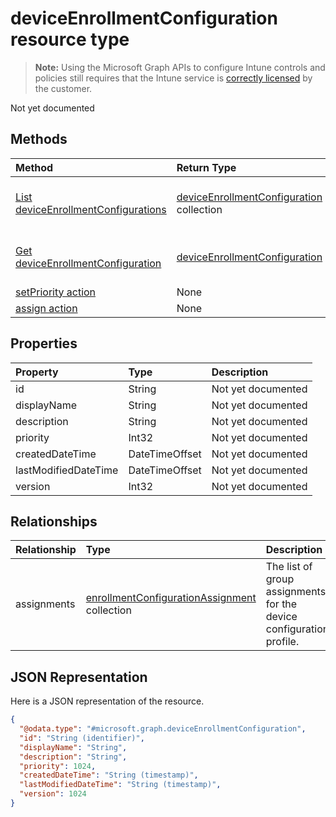 # deviceEnrollmentConfiguration resource type

> **Note:** Using the Microsoft Graph APIs to configure Intune controls and policies still requires that the Intune service is [correctly licensed](https://go.microsoft.com/fwlink/?linkid=839381) by the customer.

Not yet documented
## Methods
|Method|Return Type|Description|
|:---|:---|:---|
|[List deviceEnrollmentConfigurations](../api/intune-onboarding-deviceenrollmentconfiguration-list.md)|[deviceEnrollmentConfiguration](../resources/intune-onboarding-deviceenrollmentconfiguration.md) collection|List properties and relationships of the [deviceEnrollmentConfiguration](../resources/intune-onboarding-deviceenrollmentconfiguration.md) objects.|
|[Get deviceEnrollmentConfiguration](../api/intune-onboarding-deviceenrollmentconfiguration-get.md)|[deviceEnrollmentConfiguration](../resources/intune-onboarding-deviceenrollmentconfiguration.md)|Read properties and relationships of the [deviceEnrollmentConfiguration](../resources/intune-onboarding-deviceenrollmentconfiguration.md) object.|
|[setPriority action](../api/intune-onboarding-deviceenrollmentconfiguration-setpriority.md)|None|Not yet documented|
|[assign action](../api/intune-onboarding-deviceenrollmentconfiguration-assign.md)|None|Not yet documented|

## Properties
|Property|Type|Description|
|:---|:---|:---|
|id|String|Not yet documented|
|displayName|String|Not yet documented|
|description|String|Not yet documented|
|priority|Int32|Not yet documented|
|createdDateTime|DateTimeOffset|Not yet documented|
|lastModifiedDateTime|DateTimeOffset|Not yet documented|
|version|Int32|Not yet documented|

## Relationships
|Relationship|Type|Description|
|:---|:---|:---|
|assignments|[enrollmentConfigurationAssignment](../resources/intune-onboarding-enrollmentconfigurationassignment.md) collection|The list of group assignments for the device configuration profile.|

## JSON Representation
Here is a JSON representation of the resource.
<!-- {
  "blockType": "resource",
  "keyProperty": "id",
  "@odata.type": "microsoft.graph.deviceEnrollmentConfiguration"
}
-->
``` json
{
  "@odata.type": "#microsoft.graph.deviceEnrollmentConfiguration",
  "id": "String (identifier)",
  "displayName": "String",
  "description": "String",
  "priority": 1024,
  "createdDateTime": "String (timestamp)",
  "lastModifiedDateTime": "String (timestamp)",
  "version": 1024
}
```



